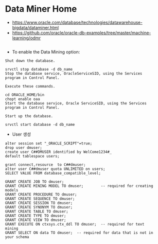# Data Miner Home
* https://www.oracle.com/database/technologies/datawarehouse-bigdata/dataminer.html
* https://github.com/oracle/oracle-db-examples/tree/master/machine-learning/odmr
## 
* To enable the Data Mining option: 
```
Shut down the database.

srvctl stop database -d db_name
Stop the database service, OracleServiceSID, using the Services program in Control Panel.

Execute these commands.

cd ORACLE_HOME/bin
chopt enable oaa
Start the database service, Oracle ServiceSID, using the Services program in Control Panel.

Start up the database.

srvctl start database -d db_name
```
* User 생성
```
alter session set "_ORACLE_SCRIPT"=true;
drop user dmuser;
create user C##DMUSER identified by WelCome1234#_
default tablespace users;

grant connect,resource  to C##dmuser;
alter user C##dmuser quota UNLIMITED on users;
SELECT VALUE FROM database_compatible_level;

GRANT CREATE JOB TO dmuser;
GRANT CREATE MINING MODEL TO dmuser;        -- required for creating models
GRANT CREATE PROCEDURE TO dmuser;
GRANT CREATE SEQUENCE TO dmuser;
GRANT CREATE SESSION TO dmuser;
GRANT CREATE SYNONYM TO dmuser;
GRANT CREATE TABLE TO dmuser;
GRANT CREATE TYPE TO dmuser;
GRANT CREATE VIEW TO dmuser;
GRANT EXECUTE ON ctxsys.ctx_ddl TO dmuser;  -- required for text mining
GRANT SELECT ON data TO dmuser;  -- required for data that is not in your schema

```                                               
